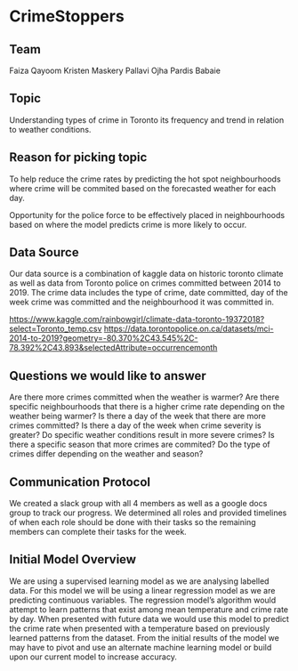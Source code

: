 # CrimeStoppers
## Team
Faiza Qayoom
Kristen Maskery
Pallavi Ojha
Pardis Babaie

## Topic
Understanding types of crime in Toronto its frequency and trend in relation to weather conditions.

## Reason for picking topic
To help reduce the crime rates by predicting the hot spot neighbourhoods where crime will be commited based on the forecasted weather for each day.

Opportunity for the police force to be effectively placed in neighbourhoods based on where the model predicts crime is more likely to occur.

## Data Source
Our data source is a combination of kaggle data on historic toronto climate as well as data from Toronto police on crimes committed between 2014 to 2019. The crime data includes the type of crime, date committed, day of the week crime was committed and the neighbourhood it was committed in.

https://www.kaggle.com/rainbowgirl/climate-data-toronto-19372018?select=Toronto_temp.csv
https://data.torontopolice.on.ca/datasets/mci-2014-to-2019?geometry=-80.370%2C43.545%2C-78.392%2C43.893&selectedAttribute=occurrencemonth

## Questions we would like to answer
Are there more crimes committed when the weather is warmer?
Are there specific neighbourhoods that there is a higher crime rate depending on the weather being warmer?
Is there a day of the week that there are more crimes committed?
Is there a day of the week when crime severity is greater?
Do specific weather conditions result in more severe crimes?
Is there a specific season that more crimes are commited?
Do the type of crimes differ depending on the weather and season?

## Communication Protocol
We created a slack group with all 4 members as well as a google docs group to track our progress. We determined all roles and provided timelines of when each role should be done with their tasks so the remaining members can complete their tasks for the week.

## Initial Model Overview
We are using a supervised learning model as we are analysing labelled data. For this model we will be using a linear regression model as we are predicting continuous variables. The regression model’s algorithm would attempt to learn patterns that exist among mean temperature and crime rate by day. When presented with future data we would use this model to predict the crime rate when presented with a temperature based on previously learned patterns from the dataset. From the initial results of the model we may have to pivot and use an alternate machine learning model or build upon our current model to increase accuracy.
